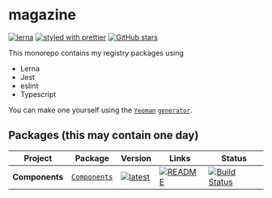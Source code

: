 # magazine

[![lerna](https://img.shields.io/badge/maintained%20with-lerna-cc00ff.svg)](https://lerna.js.org/)
[![styled with prettier](https://img.shields.io/badge/styled_with-prettier-ff69b4.svg)](https://github.com/prettier/prettier)
[![GitHub stars](https://img.shields.io/github/stars/alterviewxyz/magazine)](https://github.com/alterviewxyz/magazine)

This monorepo contains my registry packages using

- Lerna
- Jest
- eslint
- Typescript

You can make one yourself using the [`Yeoman`](https://yeoman.io/) [`generator`](https://github.com/GaryB432/generator-lerna-typescript).

## Packages (this may contain one day)

| Project        | Package                                                         | Version                                                                                                                     | Links                                                                                                       | Status                                                                                                                        |
| -------------- | --------------------------------------------------------------- | --------------------------------------------------------------------------------------------------------------------------- | ----------------------------------------------------------------------------------------------------------- | ----------------------------------------------------------------------------------------------------------------------------- |
| **Components** | [`Components`](https://npmjs.com/package/@alterview/components) | [![latest](https://img.shields.io/npm/v/@alterview/components/latest.svg)](https://npmjs.com/package/@alterview/components) | [![README](https://img.shields.io/badge/README--@alterview/components.svg)](/packages/components/README.md) | [![Build Status](https://travis-ci.com/alterviewxyz/magazine.svg?branch=master)](https://travis-ci.com/alterviewxyz/magazine) |

